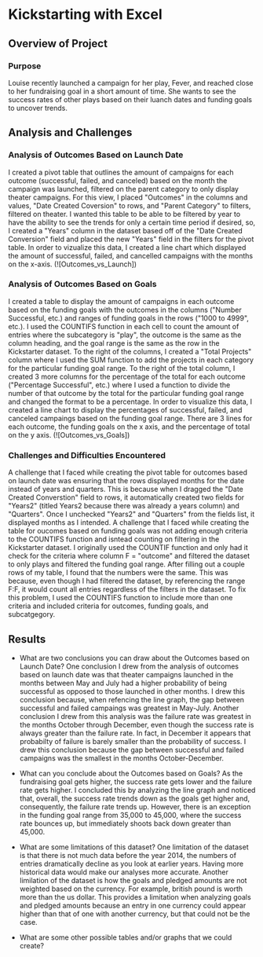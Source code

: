 # Kickstarting with Excel

## Overview of Project

### Purpose
Louise recently launched a campaign for her play, Fever, and reached close to her fundraising goal in a short amount of time. She wants to see the success rates of other plays based on their luanch dates and funding goals to uncover trends.

## Analysis and Challenges

### Analysis of Outcomes Based on Launch Date
I created a pivot table that outlines the amount of campaigns for each outcome (successful, failed, and canceled) based on the month the campaign was launched, filtered on the parent category to only display theater campaigns. For this view, I placed "Outcomes" in the columns and values, "Date Created Coversion" to rows, and "Parent Category" to filters, filtered on theater. I wanted this table to be able to be filtered by year to have the ability to see the trends for only a certain time period if desired, so, I created a "Years" column in the dataset based off of the "Date Created Conversion" field and placed the new "Years" field  in the filters for the pivot table. In order to vizualize this data, I created a line chart which displayed the amount of successful, failed, and cancelled campaigns with the months on the x-axis.
(![Outcomes_vs_Launch])

### Analysis of Outcomes Based on Goals
I created a table to display the amount of campaigns in each outcome based on the funding goals with the outcomes in the columns ("Number Successful, etc.) and ranges of funding goals in the rows ("1000 to 4999", etc.). I used the COUNTIFS function in each cell to count the amount of entries where the subcategory is "play", the outcome is the same as the column heading, and the goal range is the same as the row in the Kickstarter dataset. To the right of the columns, I created a "Total Projects" column where I used the SUM function to add the projects in each category for the particular funding goal range. To the right of the total column, I created 3 more columns for the percentage of the total for each outcome ("Percentage Successful", etc.) where I used a function to divide the number of that outcome by the total for the particular funding goal range and changed the format to be a percentage.
In order to visualize this data, I created a line chart to display the percentages of successful, failed, and canceled campaings based on the funding goal range. There are 3 lines for each outcome, the funding goals on the x axis, and the percentage of total on the y axis.
(![Outcomes_vs_Goals])

### Challenges and Difficulties Encountered
A challenge that I faced while creating the pivot table for outcomes based on launch date was ensuring that the rows displayed months for the date instead of years and quarters. This is because when I dragged the "Date Created Converstion" field to rows, it automatically created two fields for "Years2" (titled Years2 because there was already a years column) and "Quarters". Once I unchecked "Years2" and "Quarters" from the fields list, it displayed months as I intended.
A challenge that I faced while creating the table for oucomes based on funding goals was not adding enough criteria to the COUNTIFS function and isntead counting on filtering in the Kickstarter dataset. I originally used the COUNTIF function and only had it check for the criteria where column F = "outcome" and filtered the dataset to only plays and filtered the funding goal range. After filling out a couple rows of my table, I found that the numbers were the same. This was because, even though I had filtered the dataset, by referencing the range F:F, it would count all entries regardless of the filters in the dataset. To fix this problem, I used the COUNTIFS function to include more than one criteria and included criteria for outcomes, funding goals, and subcatgegory.

## Results

- What are two conclusions you can draw about the Outcomes based on Launch Date?
One conclusion I drew from the analysis of outcomes based on launch date was that theater campaigns launched in the months between May and July had a higher probability of being successful as opposed to those launched in other months. I drew this conclusion because, when refencing the line graph, the gap between successful and failed campaings was greatest in May-July.
Another conclusion I drew from this analysis was the failure rate was greatest in the months October through December, even though the success rate is always greater than the failure rate. In fact, in December it appears that probabilty of failure is barely smaller than the probability of success. I drew this conclusion because the gap between successful and failed campaigns was the smallest in the months October-December.

- What can you conclude about the Outcomes based on Goals?
As the fundraising goal gets higher, the success rate gets lower and the failure rate gets higher. I concluded this by analyzing the line graph and noticed that, overall, the success rate trends down as the goals get higher and, consequently, the failure rate trends up. However, there is an exception in the funding goal range from 35,000 to 45,000, where the success rate bounces up, but immediately shoots back down greater than 45,000.

- What are some limitations of this dataset?
One limitation of the dataset is that there is not much data before the year 2014, the numbers of entries dramatically decline as you look at earlier years. Having more historical data would make our analyses more accurate.
Another limilation of the dataset is how the goals and pledged amounts are not weighted based on the currency. For example, british pound is worth more than the us dollar. This provides a limitation when analyzing goals and pledged amounts because an entry in one currency could appear higher than that of one with another currency, but that could not be the case.

- What are some other possible tables and/or graphs that we could create?
